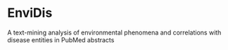 # EnviDis
A text-mining analysis of environmental phenomena and correlations with disease entities in PubMed abstracts
